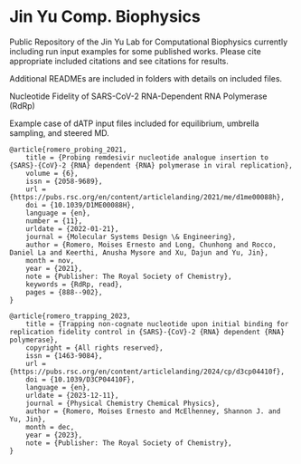 # Jin Yu Comp. Biophysics
Public Repository of the Jin Yu Lab for Computational Biophysics currently including run input examples for some published works. Please cite appropriate included citations and see citations for results.

Additional READMEs are included in folders with details on included files.

Nucleotide Fidelity of SARS-CoV-2 RNA-Dependent RNA Polymerase (RdRp)

Example case of dATP input files included for equilibrium, umbrella sampling, and steered MD.

```
@article{romero_probing_2021,
	title = {Probing remdesivir nucleotide analogue insertion to {SARS}-{CoV}-2 {RNA} dependent {RNA} polymerase in viral replication},
	volume = {6},
	issn = {2058-9689},
	url = {https://pubs.rsc.org/en/content/articlelanding/2021/me/d1me00088h},
	doi = {10.1039/D1ME00088H},
	language = {en},
	number = {11},
	urldate = {2022-01-21},
	journal = {Molecular Systems Design \& Engineering},
	author = {Romero, Moises Ernesto and Long, Chunhong and Rocco, Daniel La and Keerthi, Anusha Mysore and Xu, Dajun and Yu, Jin},
	month = nov,
	year = {2021},
	note = {Publisher: The Royal Society of Chemistry},
	keywords = {RdRp, read},
	pages = {888--902},
}

@article{romero_trapping_2023,
	title = {Trapping non-cognate nucleotide upon initial binding for replication fidelity control in {SARS}-{CoV}-2 {RNA} dependent {RNA} polymerase},
	copyright = {All rights reserved},
	issn = {1463-9084},
	url = {https://pubs.rsc.org/en/content/articlelanding/2024/cp/d3cp04410f},
	doi = {10.1039/D3CP04410F},
	language = {en},
	urldate = {2023-12-11},
	journal = {Physical Chemistry Chemical Physics},
	author = {Romero, Moises Ernesto and McElhenney, Shannon J. and Yu, Jin},
	month = dec,
	year = {2023},
	note = {Publisher: The Royal Society of Chemistry},
}
```
